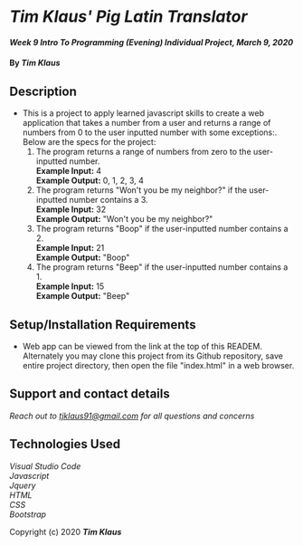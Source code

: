 # _Tim Klaus' Pig Latin Translator_

#### _*Week 9 Intro To Programming (Evening) Individual Project*, *March 9, 2020*_

#### By _**Tim Klaus**_

## Description

* This is a project to apply learned javascript skills to create a web application that takes a number from a user and returns a range of numbers from 0 to the user inputted number with some exceptions:.   Below are the specs for the project:
  1. The program returns a range of numbers from zero to the user-inputted number.  
    **Example Input:** 4  
    **Example Output:** 0, 1, 2, 3, 4  
  2. The program returns "Won't you be my neighbor?" if the user-inputted number contains a 3.  
    **Example Input:** 32  
    **Example Output:** "Won't you be my neighbor?"  
  3. The program returns "Boop" if the user-inputted number contains a 2.  
    **Example Input:** 21  
    **Example Output:** "Boop"  
  4. The program returns "Beep" if the user-inputted number contains a 1.  
    **Example Input:** 15  
    **Example Output:** "Beep"  

    


## Setup/Installation Requirements

* Web app can be viewed from the link at the top of this READEM. Alternately you may clone this project from its Github repository, save entire project directory, then open the file "index.html" in a web browser.


## Support and contact details

_Reach out to tjklaus91@gmail.com for all questions and concerns_

## Technologies Used

_Visual Studio Code_  
_Javascript_  
_Jquery_    
_HTML_  
_CSS_  
_Bootstrap_

Copyright (c) 2020 **_Tim Klaus_**